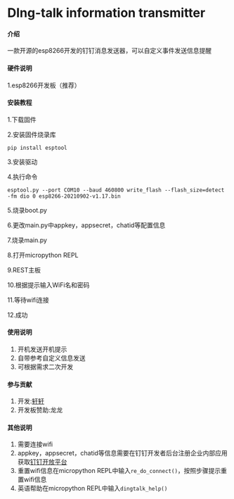 # DIng-talk information transmitter

#### 介绍
一款开源的esp8266开发的钉钉消息发送器，可以自定义事件发送信息提醒

#### 硬件说明
1.esp8266开发板（推荐）


#### 安装教程

1.下载固件

2.安装固件烧录库

    pip install esptool

3.安装驱动

4.执行命令

    esptool.py --port COM10 --baud 460800 write_flash --flash_size=detect -fm dio 0 esp8266-20210902-v1.17.bin

5.烧录boot.py

6.更改main.py中appkey，appsecret，chatid等配置信息

7.烧录main.py

8.打开micropython REPL

9.REST主板

10.根据提示输入WiFi名和密码

11.等待wifi连接

12.成功


#### 使用说明

1.  开机发送开机提示
2.  自带参考自定义信息发送
3.  可根据需求二次开发

#### 参与贡献

1.  开发:[轩轩](http://gitee.com/cyx200902)
2.  开发板赞助:龙龙


#### 其他说明

1.  需要连接wifi
2.  appkey，appsecret，chatid等信息需要在钉钉开发者后台注册企业内部应用获取[钉钉开放平台](http://open-dev.dingtalk.com/)
3.  重置wifi信息在micropython REPL中输入`re_do_connect()`，按照步骤提示重置wifi信息
4.  英语帮助在micropython REPL中输入`dingtalk_help()`

